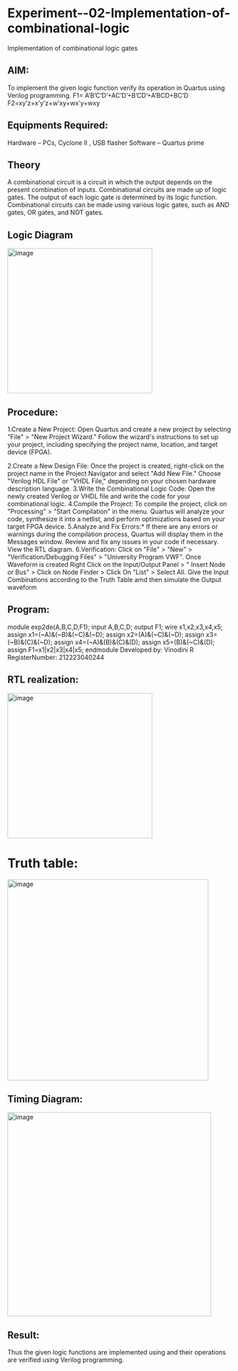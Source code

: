# Experiment--02-Implementation-of-combinational-logic
Implementation of combinational logic gates
 
## AIM:
To implement the given logic function verify its operation in Quartus using Verilog programming.
 F1= A’B’C’D’+AC’D’+B’CD’+A’BCD+BC’D
F2=xy’z+x’y’z+w’xy+wx’y+wxy
 
 
 
## Equipments Required:
Hardware – PCs, Cyclone II , USB flasher
Software – Quartus prime


## Theory
A combinational circuit is a circuit in which the output depends on the present combination of inputs. Combinational circuits are made up of logic gates. The output of each logic gate is determined by its logic function. Combinational circuits can be made using various logic gates, such as AND gates, OR gates, and NOT gates.
 

## Logic Diagram
<img width="325" alt="image" src="https://github.com/vinodini17/Experiment--02-Implementation-of-combinational-logic-/assets/149347288/95ff4861-3143-4107-863f-7fe7620a06ed">

## Procedure:
1.Create a New Project: Open Quartus and create a new project by selecting "File" > "New Project Wizard." Follow the wizard's instructions to set up your project, including specifying the project name, location, and target device (FPGA).

2.Create a New Design File: Once the project is created, right-click on the project name in the Project Navigator and select "Add New File." Choose "Verilog HDL File" or "VHDL File," depending on your chosen hardware description language.
3.Write the Combinational Logic Code: Open the newly created Verilog or VHDL file and write the code for your combinational logic.
4.Compile the Project: To compile the project, click on "Processing" > "Start Compilation" in the menu. Quartus will analyze your code, synthesize it into a netlist, and perform optimizations based on your target FPGA device.
5.Analyze and Fix Errors:* If there are any errors or warnings during the compilation process, Quartus will display them in the Messages window. Review and fix any issues in your code if necessary. View the RTL diagram.
6.Verification: Click on "File" > "New" > "Verification/Debugging Files" > "University Program VWF". Once Waveform is created Right Click on the Input/Output Panel > " Insert Node or Bus" > Click on Node Finder > Click On "List" > Select All. Give the Input Combinations according to the Truth Table amd then simulate the Output waveform

## Program:
module exp2de(A,B,C,D,F1);	                                               input A,B,C,D;
output F1;
wire x1,x2,x3,x4,x5;
assign x1=(~A)&(~B)&(~C)&(~D);
assign x2=(A)&(~C)&(~D);
assign x3=(~B)&(C)&(~D);
assign x4=(~A)&(B)&(C)&(D);
assign x5=(B)&(~C)&(D); assign F1=x1|x2|x3|x4|x5; endmodule
Developed by: Vinodini R
RegisterNumber: 212223040244 

## RTL realization:
<img width="325" alt="image" src="https://github.com/vinodini17/Experiment--02-Implementation-of-combinational-logic-/assets/149347288/e11c2787-0dd1-4458-af41-d9b58e860c4e">

# Truth table:
<img width="451" alt="image" src="https://github.com/vinodini17/Experiment--02-Implementation-of-combinational-logic-/assets/149347288/841a8bf1-98ee-4073-9953-e82a1fe4b537">

## Timing Diagram:
<img width="457" alt="image" src="https://github.com/vinodini17/Experiment--02-Implementation-of-combinational-logic-/assets/149347288/0db50886-0eed-4062-8404-660310909344">

## Result:
Thus the given logic functions are implemented using  and their operations are verified using Verilog programming.
